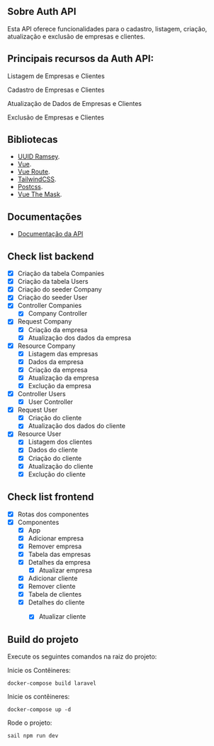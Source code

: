## Sobre Auth API
Esta API oferece funcionalidades para o cadastro, listagem, criação, atualização e exclusão de empresas e clientes.

## Principais recursos da Auth API:
Listagem de Empresas e Clientes

Cadastro de Empresas e Clientes

Atualização de Dados de Empresas e Clientes

Exclusão de Empresas e Clientes

## Bibliotecas
- [UUID Ramsey](https://github.com/ramsey/uuid).
- [Vue](https://vuejs.org).
- [Vue Route](https://router.vuejs.org).
- [TailwindCSS](https://tailwindcss.com).
- [Postcss](https://postcss.org).
- [Vue The Mask](https://github.com/vuejs-tips/vue-the-mask).

## Documentações
- [Documentação da API](https://documenter.getpostman.com/view/9111037/2s9YR56uYM)

## Check list backend
- [x] Criação da tabela Companies
- [x] Criação da tabela Users
- [x] Criação do seeder Company
- [x] Criação do seeder User
- [x] Controller Companies
    - [x] Company Controller
- [x] Request Company
    - [x] Criação da empresa
    - [x] Atualização dos dados da empresa
- [x] Resource Company
    - [x] Listagem das empresas
    - [x] Dados da empresa
    - [x] Criação da empresa
    - [x] Atualização da empresa
    - [x] Exclução da empresa
- [x] Controller Users
    - [x] User Controller
- [x] Request User
    - [x] Criação do cliente  
    - [x] Atualização dos dados do cliente
- [x] Resource User
    - [x] Listagem dos clientes
    - [x] Dados do cliente
    - [x] Criação do cliente
    - [x] Atualização do cliente
    - [x] Exclução do cliente

## Check list frontend
- [x] Rotas dos componentes
- [x] Componentes
    - [x] App
    - [x] Adicionar empresa
    - [x] Remover empresa
    - [x] Tabela das empresas
    - [x] Detalhes da empresa
        - [x] Atualizar empresa
    - [x] Adicionar cliente
    - [x] Remover cliente
    - [x] Tabela de clientes
    - [x] Detalhes do cliente
        - [x] Atualizar cliente


## Build do projeto
Execute os seguintes comandos na raiz do projeto:

Inicie os Contêineres:
``` 
docker-compose build laravel
```
    
Inicie os contêineres:
``` 
docker-compose up -d
```

Rode o projeto:
``` 
sail npm run dev
```

